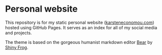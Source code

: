 # Personal website
This repository is for my static personal website ([karsteneconomou.com](https://www.karsteneconomou.com)) hosted using GitHub Pages. It serves as an index for all of my social media and projects.

The theme is based on the gorgeous humanist markdown editor [Bear](https://bear.app) by [Shiny Frog](https://shinyfrog.net).
